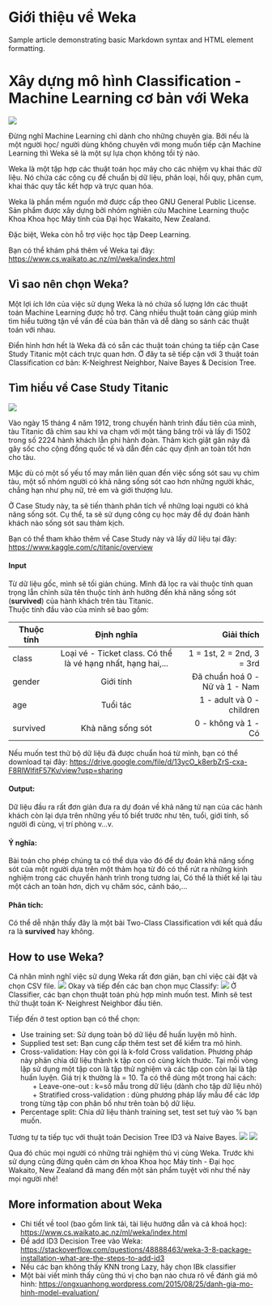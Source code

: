 # Giới thiệu về Weka

Sample article demonstrating basic Markdown syntax and HTML element formatting.

<!--More-->
# Xây dựng mô hình Classification - Machine Learning cơ bản với Weka

![](https://datamahadev.com/wp-content/uploads/2020/09/Classification-in-Machine-Learning-datamahadev.com_.jpeg)

Đừng nghĩ Machine Learning chỉ dành cho những chuyên gia. Bởi nếu là một người học/ người dùng không chuyên với mong muốn tiếp cận Machine Learning thì Weka sẽ là một sự lựa chọn không tồi tý nào.

Weka là một tập hợp các thuật toán học máy cho các nhiệm vụ khai thác dữ liệu. Nó chứa các công cụ để chuẩn bị dữ liệu, phân loại, hồi quy, phân cụm, khai thác quy tắc kết hợp và trực quan hóa. 

Weka là phần mềm nguồn mở được cấp theo GNU General Public License. Sản phẩm được xây dựng bởi nhóm nghiên cứu Machine Learning thuộc Khoa Khoa học Máy tính của Đại học Wakaito, New Zealand.

Đặc biệt, Weka còn hỗ trợ việc học tập Deep Learning.

Bạn có thể khám phá thêm về Weka tại đây: https://www.cs.waikato.ac.nz/ml/weka/index.html

## Vì sao nên chọn Weka?

Một lợi ích lớn của việc sử dụng Weka là nó chứa số lượng lớn các thuật toán Machine Learning được hỗ trợ. Càng nhiều thuật toán càng giúp mình tìm hiểu tường tận về vấn đề của bản thân và dễ dàng so sánh các thuật toán với nhau.

Điển hình hơn hết là Weka đã có sẵn các thuật toán chúng ta tiếp cận Case Study Titanic một cách trực quan hơn. Ở đây ta sẽ tiếp cận với 3 thuật toán Classification cơ bản: K-Neighrest Neighbor, Naive Bayes & Decision Tree.

## Tìm hiểu về Case Study Titanic

![](https://media.nationalgeographic.org/assets/photos/000/273/27302.jpg)

Vào ngày 15 tháng 4 năm 1912, trong chuyến hành trình đầu tiên của mình, tàu Titanic đã chìm sau khi va chạm với một tảng băng trôi và lấy đi 1502 trong số 2224 hành khách lẫn phi hành đoàn. Thảm kịch giật gân này đã gây sốc cho cộng đồng quốc tế và dẫn đến các quy định an toàn tốt hơn cho tàu.

Mặc dù có một số yếu tố may mắn liên quan đến việc sống sót sau vụ chìm tàu, một số nhóm người có khả năng sống sót cao hơn những người khác, chẳng hạn như phụ nữ, trẻ em và giới thượng lưu.

Ở Case Study này, ta sẽ tiến thành phân tích về những loại người có khả năng sống sót. Cụ thể, ta sẽ sử dụng công cụ học máy để dự đoán hành khách nào sống sót sau thảm kịch.

Bạn có thể tham khảo thêm về Case Study này và lấy dữ liệu tại đây: https://www.kaggle.com/c/titanic/overview

#### **Input**
Từ dữ liệu gốc, mình sẽ tối giản chúng. Mình đã lọc ra vài thuộc tính quan trọng lẫn chỉnh sửa tên thuộc tính ảnh hưởng đến khả năng sống sót (**survived**) của hành khách trên tàu Titanic.   
Thuộc tính đầu vào của mình sẽ bao gồm: 

| Thuộc tính   |      Định nghĩa      | Giải thích |
|----------|:-------------:|------:|
| class | Loại vé - Ticket class. Có thể là vé hạng nhất, hạng hai,... | 1 = 1st, 2 = 2nd, 3 = 3rd |
| gender | Giới tính | Đã chuẩn hoá 0 - Nữ và 1 - Nam |
| age | Tuổi tác | 1 - adult và 0 - children |
| survived | Khả năng sống sót | 0 - không và 1 - Có |

Nếu muốn test thử bộ dữ liệu đã được chuẩn hoá từ mình, bạn có thể download tại đây: https://drive.google.com/file/d/13ycO_k8erbZrS-cxa-F8RlWlfitF57Kv/view?usp=sharing

#### **Output**: 
Dữ liệu đầu ra rất đơn giản đưa ra dự đoán về khả năng tử nạn của các hành khách còn lại dựa trên những yếu tố biết trước như tên, tuổi, giới tính, số người đi cùng, vị trí phòng v…v.
#### **Ý nghĩa**: 
Bài toán cho phép chúng ta có thể dựa vào đó để dự đoán khả năng sống sót của một người dựa trên một thảm họa từ đó có thể rút ra những kinh nghiệm trong các chuyến hành trình trong tương lai, Có thể là thiết kế lại tàu một cách an toàn hơn, dịch vụ chăm sóc, cảnh báo,...
#### **Phân tích**: 
Có thể dễ nhận thấy đây là một bài Two-Class Classification với kết quả đầu ra là **survived** hay không.

## How to use Weka?

Cá nhân mình nghĩ việc sử dụng Weka rất đơn giản, bạn chỉ việc cài đặt và chọn CSV file.
![](https://i.imgur.com/uYRi4yL.png)
Okay và tiếp đến các bạn chọn mục Classify:
![](https://i.imgur.com/koui4zN.png)
Ở Classifier, các bạn chọn thuật toán phù hợp mình muốn test. Mình sẽ test thử thuật toán K- Neighrest Neighbor đầu tiên.

Tiếp đến ở test option bạn có thể chọn:

- Use training set: Sử dụng toàn bộ dữ liệu để huấn luyện mô hình.
- Supplied test set: Bạn cung cấp thêm test set để kiểm tra mô hình.
- Cross-validation: Hay còn gọi là k-fold Cross validation. Phương pháp này phân chia dữ liệu thành k tập con có cùng kích thước. Tại mỗi vòng lặp sử dụng một tập con là tập thử nghiệm và các tập con còn lại là tập huấn luyện. Giá trị k thường là = 10. Ta có thể dùng một trong hai cách:
<br>&nbsp;&nbsp;&nbsp;&nbsp;&nbsp; + Leave-one-out : k=số mẫu trong dữ liệu (dành cho tập dữ liệu nhỏ)
<br>&nbsp;&nbsp;&nbsp;&nbsp;&nbsp; + Stratified cross-validation : dùng phương pháp lấy mẫu để các lớp trong từng tập con phân bố như trên toàn bộ dữ liệu.
- Percentage split: Chia dữ liệu thành training set, test set tuỳ vào % bạn muốn.

Tương tự ta tiếp tục với thuật toán Decision Tree ID3 và Naive Bayes.
![](https://i.imgur.com/Ixx08sl.png)
![](https://i.imgur.com/e87Sxzd.png)

Qua đó chúc mọi người có những trải nghiệm thú vị cùng Weka. Trước khi sử dụng cũng đừng quên cảm ơn khoa Khoa học Máy tính - Đại học Wakaito, New Zealand đã mang đến một sản phẩm tuyệt vời như thế này mọi người nhé!

## More information about Weka

- Chi tiết về tool (bao gồm link tải, tài liệu hướng dẫn và cả khoá học): \
https://www.cs.waikato.ac.nz/ml/weka/index.html
- Để add ID3 Decision Tree vào Weka: \
https://stackoverflow.com/questions/48888463/weka-3-8-package-installation-what-are-the-steps-to-add-id3
- Nếu các bạn không thấy KNN trong Lazy, hãy chọn IBk classifier
- Một bài viết mình thấy cũng thú vị cho bạn nào chưa rõ về đánh giá mô hình: https://ongxuanhong.wordpress.com/2015/08/25/danh-gia-mo-hinh-model-evaluation/
